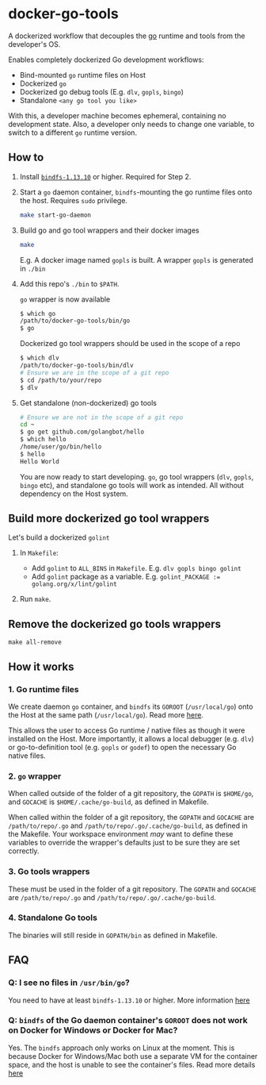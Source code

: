 # docker-go-tools

A dockerized workflow that decouples the [go](https://golang.org/doc/install) runtime and tools from the developer's OS.

Enables completely dockerized Go development workflows:

- Bind-mounted `go` runtime files on Host
- Dockerized `go`
- Dockerized go debug tools (E.g. `dlv`, `gopls`, `bingo`)
- Standalone `<any go tool you like>`

With this, a developer machine becomes ephemeral, containing no development state. Also, a developer only needs to change one variable, to switch to a different `go` runtime version.

## How to

1. Install [`bindfs-1.13.10`](https://bindfs.org/) or higher. Required for Step 2.

2. Start a `go` daemon container, `bindfs`-mounting the go runtime files onto the host. Requires `sudo` privilege.

    ```sh
    make start-go-daemon
    ```

3. Build go and go tool wrappers and their docker images

    ```sh
    make
    ```

    E.g. A docker image named `gopls` is built. A wrapper `gopls` is generated in `./bin`

4. Add this repo's `./bin` to `$PATH`.

    `go` wrapper is now available

    ```sh
    $ which go
    /path/to/docker-go-tools/bin/go
    $ go
    ```

    Dockerized go tool wrappers should be used in the scope of a repo

    ```sh
    $ which dlv
    /path/to/docker-go-tools/bin/dlv
    # Ensure we are in the scope of a git repo
    $ cd /path/to/your/repo
    $ dlv
    ```

5. Get standalone (non-dockerized) go tools

    ```sh
    # Ensure we are not in the scope of a git repo
    cd ~
    $ go get github.com/golangbot/hello
    $ which hello
    /home/user/go/bin/hello
    $ hello
    Hello World
    ```

    You are now ready to start developing. `go`, go tool wrappers (`dlv`, `gopls`, `bingo` etc), and standalone go tools will work as intended. All without dependency on the Host system.

## Build more dockerized go tool wrappers

Let's build a dockerized `golint`

1. In `Makefile`:

    - Add `golint` to `ALL_BINS` in `Makefile`. E.g. `dlv gopls bingo golint`
    - Add `golint` package as a variable. E.g. `golint_PACKAGE := golang.org/x/lint/golint`

2. Run `make`.

## Remove the dockerized go tools wrappers

`make all-remove`

## How it works

### 1. Go runtime files

We create daemon `go` container, and `bindfs` its `GOROOT` (`/usr/local/go`) onto the Host at the same path (`/usr/local/go`). Read more [here](https://github.com/moby/moby/issues/26872#issuecomment-249416877).

This allows the user to access Go runtime / native files as though it were installed on the Host.
More importantly, it allows a local debugger (e.g. `dlv`) or go-to-definition tool (e.g. `gopls` or `godef`) to open the necessary Go native files.

### 2. `go` wrapper

When called outside of the folder of a git repository, the `GOPATH` is `$HOME/go`, and `GOCACHE` is `$HOME/.cache/go-build`, as defined in Makefile.

When called within the folder of a git repository, the `GOPATH` and `GOCACHE` are `/path/to/repo/.go` and `/path/to/repo/.go/.cache/go-build`, as defined in the Makefile. Your workspace environment *may* want to define these variables to override the wrapper's defaults just to be sure they are set correctly.

### 3. Go tools wrappers

These must be used in the folder of a git repository. The `GOPATH` and `GOCACHE` are `/path/to/repo/.go` and `/path/to/repo/.go/.cache/go-build`.

### 4. Standalone Go tools

The binaries will still reside in `GOPATH/bin` as defined in Makefile.

## FAQ

### Q: I see no files in `/usr/bin/go`?

You need to have at least `bindfs-1.13.10` or higher. More information [here](https://github.com/mpartel/bindfs/issues/66#issuecomment-428323548)

### Q: `bindfs` of the Go daemon container's `GOROOT` does not work on Docker for Windows or Docker for Mac?

Yes. The `bindfs` approach only works on Linux at the moment. This is because Docker for Windows/Mac both use a separate VM for the container space, and the host is unable to see the container's files. Read more details [here](https://github.com/moby/moby/issues/26872#issuecomment-249416877)

